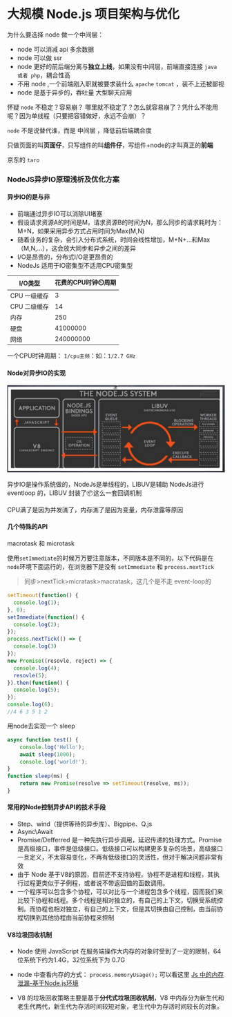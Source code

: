 # 大规模 Node.js 项目架构与优化

为什么要选择 node 做一个中间层：

* node 可以消减 api 多余数据
* node 可以做 ssr
* node 更好的前后端分离与**独立上线**，如果没有中间层，前端直接连接 `java 或者 php`，耦合性高
* 不用 node ,一个前端刚入职就被要求装什么 `apache` `tomcat` ，装不上还被鄙视
* node 是基于异步的，吞吐量 大型聊天应用

怀疑 `node` 不稳定？容易崩？ 哪里就不稳定了？怎么就容易崩了？凭什么不能用呢？因为单线程（只要把容错做好，永远不会崩）？

`node` 不是说替代谁，而是 中间层 ，降低前后端耦合度

只做页面的叫**页面仔**，只写组件的叫**组件仔**，写组件+node的才叫真正的**前端**

京东的 `taro`

 ### NodeJS异步IO原理浅析及优化方案

#### 异步IO的是与非

* 前端通过异步IO可以消除UI堵塞
* 假设请求资源A的时间是M，请求资源B的时间为N，那么同步的请求耗时为：M+N，如果采用异步方式占用时间为Max(M,N)
* 随着业务的复杂，会引入分布式系统，时间会线性增加，M+N+…和Max（M,N,…），这会放大同步和异步之间的差异
* I/O是昂贵的，分布式I/O是更昂贵的
* NodeJs 适用于IO密集型不适用CPU密集型

| I/O类型 | 花费的CPU时钟⏲️周期 |
| ------ | ------ |
| CPU 一级缓存 | 3 |
| CPU 二级缓存 | 14 |
| 内存 | 250 |
| 硬盘 | 41000000 |
| 网络 | 240000000 |

一个CPU时钟周期： `1/cpu主频`：如：`1/2.7 GHz`
#### Node对异步IO的实现

![](./assert/even-loop.jpeg)

异步IO是操作系统做的，NodeJs是单线程的，LIBUV是辅助 NodeJs进行 eventloop 的，LIBUV 封装了📦这么一套回调机制

CPU满了是因为并发🈵️了，内存🈵️了是因为变量，内存泄露等原因

#### 几个特殊的API

macrotask 和 microtask

使用`setImmediate`的时候万万要注意版本，不同版本是不同的，以下代码是在 `node`环境下面运行的，在浏览器下是没有 `setImmediate` 和 `process.nextTick`

> 同步>nextTick>micratask>macratask，这几个是不走 event-loop的

```javascript
setTimeout(function() {
  console.log(1);
}, 0);
setImmediate(function() {
  console.log(2);
});
process.nextTick(() => {
  console.log(3)
});
new Promise((resovle, reject) => {
  console.log(4);
  resovle(5);
}).then(function() {
  console.log(5);
});
console.log(6);
//4 6 3 5 1 2
```

用node去实现一个 sleep

```javascript
async function test() {
    console.log('Hello');
    await sleep(1000);
    console.log('world!');
}
function sleep(ms) {
	return new Promise(resolve => setTimeout(resolve, ms)); 
}
```

#### 常用的Node控制异步API的技术手段

* Step、wind（提供等待的异步库）、Bigpipe、Q.js
* Async\Await
* Promise/Defferred 是一种先执行异步调用，延迟传递的处理方式。Promise 是高级接口，事件是低级接口。低级接口可以构建更多复杂的场景，高级接口一旦定义，不太容易变化，不再有低级接口的灵活性，但对于解决问题非常有效
* 由于 Node 基于V8的原因，目前还不支持协程。协程不是进程和线程，其执行过程更类似于子例程，或者说不带返回值的函数调用。
* 一个程序可以包含多个协程，可以对比与一个进程包含多个线程，因而我们来比较下协程和线程。多个线程是相对独立的，有自己的上下文，切换受系统控制。而协程也相对独立，有自己的上下文，但是其切换由自己控制，由当前协程切换到其他协程由当前协程来控制

#### V8垃圾回收机制

* Node 使用 JavaScript 在服务端操作大内存的对象时受到了一定的限制，64位系统下约为1.4G，32位系统下为 0.7G

* node  中查看内存的方式： `process.memoryUsage();` 可以看这里 [Js 中的内存泄漏-基于Node.js环境](https://github.com/LiuHao713/task/blob/master/Js%20memory%20leak.md)

* V8 的垃圾回收策略主要是基于**分代式垃圾回收机制**，V8 中内存分为新生代和老生代两代，新生代为存活时间较短对象，老生代中为存活时间较长的对象。